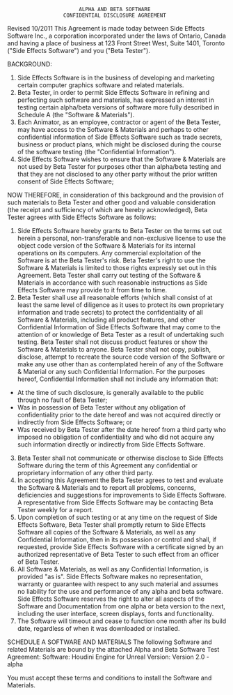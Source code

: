                            ALPHA AND BETA SOFTWARE
                      CONFIDENTIAL DISCLOSURE AGREEMENT
Revised 10/2011
This Agreement is made today between Side Effects Software Inc., a corporation
incorporated under the laws of Ontario, Canada and having a place of business
at 123 Front Street West, Suite 1401, Toronto ("Side Effects Software") and
you ("Beta Tester").

BACKGROUND:

1. Side Effects Software is in the business of developing and marketing certain
   computer graphics software and related materials.
2. Beta Tester, in order to permit Side Effects Software in refining and
   perfecting such software and materials, has expressed an interest in testing
   certain alpha/beta versions of software more fully described in Schedule A
   (the "Software & Materials").
3. Each Animator, as an employee, contractor or agent of the Beta Tester, may
   have access to the Software & Materials and perhaps to other confidential
   information of Side Effects Software such as trade secrets, business or
   product plans, which might be disclosed during the course of the software
   testing (the "Confidential Information").
4. Side Effects Software wishes to ensure that the Software & Materials are not
   used by Beta Tester for purposes other than alpha/beta testing and that they
   are not disclosed to any other party without the prior written consent of
   Side Effects Software;

NOW THEREFORE, in consideration of this background and the provision of
such materials to Beta Tester and other good and valuable consideration (the
receipt and sufficiency of which are hereby acknowledged), Beta Tester agrees
with Side Effects Software as follows:

1. Side Effects Software hereby grants to Beta Tester on the terms set out
   herein a personal, non-transferable and non-exclusive license to use the
   object code version of the Software & Materials for its internal operations
   on its computers.  Any commercial exploitation of the Software is at the
   Beta Tester's risk.  Beta Tester's right to use the Software & Materials is
   limited to those rights expressly set out in this Agreement.  Beta Tester
   shall carry out testing of the Software & Materials in accordance with such
   reasonable instructions as Side Effects Software may provide to it from time
   to time.
2. Beta Tester shall use all reasonable efforts (which shall consist of at
   least the same level of diligence as it uses to protect its own proprietary
   information and trade secrets) to protect the confidentiality of all
   Software & Materials, including all product features, and other Confidential
   Information of Side Effects Software that may come to the attention of or
   knowledge of Beta Tester as a result of undertaking such testing.  Beta
   Tester shall not discuss product features or show the Software & Materials
   to anyone.  Beta Tester shall not copy, publish, disclose, attempt to
   recreate the source code version of the Software or make any use other than
   as contemplated herein of any of the Software & Material or any such
   Confidential Information. For the purposes hereof, Confidential Information
   shall not include any information that:
  - At the time of such disclosure, is generally available to the public
    through no fault of Beta Tester;
  - Was in possession of Beta Tester without any obligation of confidentiality
    prior to the date hereof and was not acquired directly or indirectly from
    Side Effects Software; or
  - Was received by Beta Tester after the date hereof from a third party who
    imposed no obligation of confidentiality and who did not acquire any such
    information directly or indirectly from Side Effects Software.
3. Beta Tester shall not communicate or otherwise disclose to Side Effects
   Software during the term of this Agreement any confidential or proprietary
   information of any other third party.
4. In accepting this Agreement the Beta Tester agrees to test and evaluate the
   Software & Materials and to report all problems, concerns, deficiencies and
   suggestions for improvements to Side Effects Software. A representative from
   Side Effects Software may be contacting Beta Tester weekly for a report.
5. Upon completion of such testing or at any time on the request of Side
   Effects Software, Beta Tester shall promptly return to Side Effects Software
   all copies of the Software & Materials, as well as any Confidential
   Information, then in its possession or control and shall, if requested,
   provide Side Effects Software with a certificate signed by an authorized
   representative of Beta Tester to such effect from an officer of Beta Tester.
6. All Software & Materials, as well as any Confidential Information, is
   provided "as is". Side Effects Software makes no representation, warranty or
   guarantee with respect to any such material and assumes no liability for the
   use and performance of any alpha and beta software.  Side Effects Software
   reserves the right to alter all aspects of the Software and Documentation
   from one alpha or beta version to the next, including the user interface,
   screen displays, fonts and functionality.
7. The Software will timeout and cease to function one month after its build 
   date, regardless of when it was downloaded or installed.

SCHEDULE A
SOFTWARE AND MATERIALS
The following Software and related Materials are bound by the attached Alpha
and Beta Software
Test Agreement:
Software: Houdini Engine for Unreal
Version: Version 2.0 - alpha

You must accept these terms and conditions to install the Software and
Materials.
